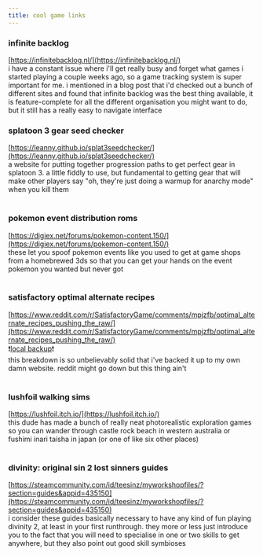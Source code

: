 ```yaml
---
title: cool game links
---
```


### infinite backlog  
[https://infinitebacklog.nl/](https://infinitebacklog.nl/)  
i have a constant issue where i'll get really busy and forget what games i started playing a couple weeks ago, so a game tracking system is super important for me. i mentioned in a blog post that i'd checked out a bunch of different sites and found that infinite backlog was the best thing available, it is feature-complete for all the different organisation you might want to do, but it still has a really easy to navigate interface

### splatoon 3 gear seed checker  
[https://leanny.github.io/splat3seedchecker/](https://leanny.github.io/splat3seedchecker/)  
a website for putting together progression paths to get perfect gear in splatoon 3. a little fiddly to use, but fundamental to getting gear that will make other players say "oh, they're just doing a warmup for anarchy mode" when you kill them  
&nbsp;

### pokemon event distribution roms  
[https://digiex.net/forums/pokemon-content.150/](https://digiex.net/forums/pokemon-content.150/)  
these let you spoof pokemon events like you used to get at game shops from a homebrewed 3ds so that you can get your hands on the event pokemon you wanted but never got  
&nbsp;

### satisfactory optimal alternate recipes
[https://www.reddit.com/r/SatisfactoryGame/comments/mpjzfb/optimal_alternate_recipes_pushing_the_raw/](https://www.reddit.com/r/SatisfactoryGame/comments/mpjzfb/optimal_alternate_recipes_pushing_the_raw/)  
❗[local backup](/unlisted/optimal_alternate_recipes/)❗  
this breakdown is so unbelievably solid that i've backed it up to my own damn website. reddit might go down but this thing ain't  
&nbsp;

### lushfoil walking sims  
[https://lushfoil.itch.io/](https://lushfoil.itch.io/)  
this dude has made a bunch of really neat photorealistic exploration games so you can wander through castle rock beach in western australia or fushimi inari taisha in japan (or one of like six other places)  
&nbsp;

### divinity: original sin 2 lost sinners guides  
[https://steamcommunity.com/id/teesinz/myworkshopfiles/?section=guides&appid=435150](https://steamcommunity.com/id/teesinz/myworkshopfiles/?section=guides&appid=435150)  
i consider these guides basically necessary to have any kind of fun playing divinity 2, at least in your first runthrough. they more or less just introduce you to the fact that you will need to specialise in one or two skills to get anywhere, but they also point out good skill symbioses